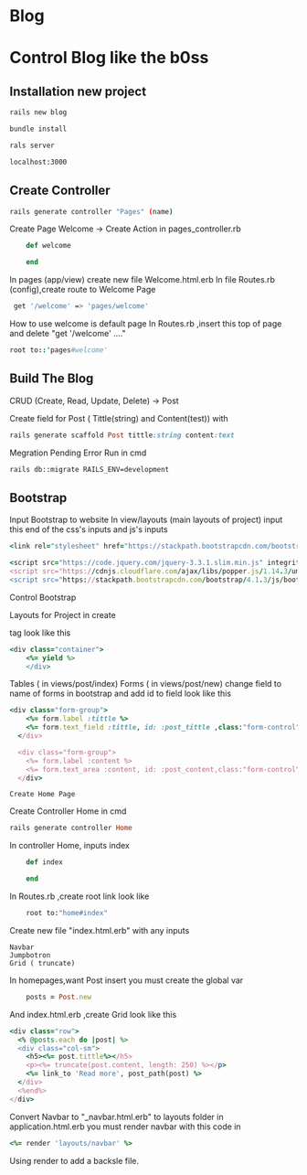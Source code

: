 # Blog
Control Blog like the b0ss
=========================

## Installation new project
```sh
rails new blog
```

```sh
bundle install
```

```sh
rals server
```

```sh
localhost:3000
```

## Create Controller
```sh
rails generate controller "Pages" (name)
```


Create Page Welcome 
-> Create Action in pages_controller.rb
```ruby
	def welcome

	end
```

In pages (app/view) create new file Welcome.html.erb
In file Routes.rb (config),create route to Welcome Page
```sh
 get '/welcome' => 'pages/welcome'
```

How to use welcome is default page
In Routes.rb ,insert this top of page and delete "get '/welcome' ...."
 
```ruby
root to::'pages#welcome' 
```


## Build The Blog
CRUD (Create, Read, Update, Delete) -> Post

Create field for Post ( Tittle(string) and Content(test)) with
```ruby
rails generate scaffold Post tittle:string content:text
```

Megration Pending Error
Run in cmd
```sh
rails db::migrate RAILS_ENV=development
```

## Bootstrap 

Input Bootstrap to website
In view/layouts (main layouts of project) input this end of <head></head> the css's inputs and js's inputs
```ruby
<link rel="stylesheet" href="https://stackpath.bootstrapcdn.com/bootstrap/4.1.3/css/bootstrap.min.css" integrity="sha384-MCw98/SFnGE8fJT3GXwEOngsV7Zt27NXFoaoApmYm81iuXoPkFOJwJ8ERdknLPMO" crossorigin="anonymous">
```
```ruby
<script src="https://code.jquery.com/jquery-3.3.1.slim.min.js" integrity="sha384-q8i/X+965DzO0rT7abK41JStQIAqVgRVzpbzo5smXKp4YfRvH+8abtTE1Pi6jizo" crossorigin="anonymous"></script>
<script src="https://cdnjs.cloudflare.com/ajax/libs/popper.js/1.14.3/umd/popper.min.js" integrity="sha384-ZMP7rVo3mIykV+2+9J3UJ46jBk0WLaUAdn689aCwoqbBJiSnjAK/l8WvCWPIPm49" crossorigin="anonymous"></script>
<script src="https://stackpath.bootstrapcdn.com/bootstrap/4.1.3/js/bootstrap.min.js" integrity="sha384-ChfqqxuZUCnJSK3+MXmPNIyE6ZbWh2IMqE241rYiqJxyMiZ6OW/JmZQ5stwEULTy" crossorigin="anonymous"></script>
```

Control Bootstrap

Layouts for Project
in <body></body>
create <div></div> tag look like this
```ruby
<div class="container">
    <%= yield %>
    </div>
```

Tables ( in views/post/index)
Forms ( in views/post/new) change field to name of forms in bootstrap and add id to field look like this
```ruby
<div class="form-group">
    <%= form.label :tittle %>
    <%= form.text_field :tittle, id: :post_tittle ,class:"form-control" %>
  </div>

  <div class="form-group">
    <%= form.label :content %>
    <%= form.text_area :content, id: :post_content,class:"form-control" %>
  </div>
```

	Create Home Page
Create Controller Home in cmd
```ruby
rails generate controller Home
```

In controller Home, inputs index 
```ruby
	def index

	end
```

In Routes.rb ,create root link look like
```ruby
	root to:"home#index"
```
Create new file "index.html.erb" with any inputs 

	Navbar
	Jumpbotron
	Grid ( truncate)
In homepages,want Post insert you must create the global var
```ruby
	posts = Post.new
```
And index.html.erb ,create Grid look like this
```ruby
<div class="row">
  <% @posts.each do |post| %>
  <div class="col-sm">
  	<h5><%= post.tittle%></h5>
    <p><%= truncate(post.content, length: 250) %></p>
    <%= link_to 'Read more', post_path(post) %>
  </div>
  <%end%>
</div>
```
Convert Navbar to "_navbar.html.erb" to layouts folder
in application.html.erb you must render navbar with this code in <body></body>
```ruby
<%= render 'layouts/navbar' %>
```
Using render to add a backsle file.


